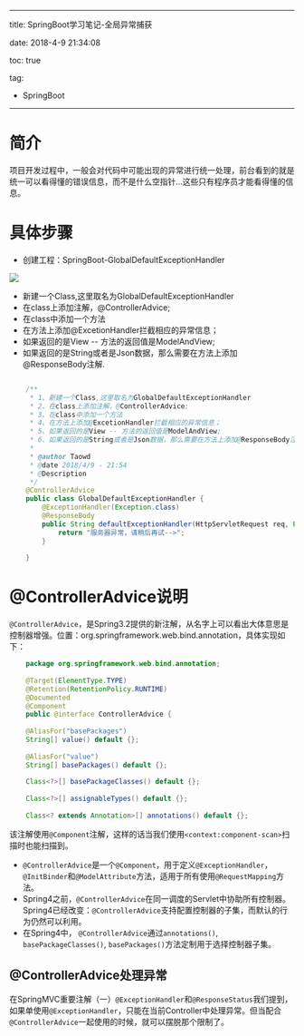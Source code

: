 ----------
title: SpringBoot学习笔记-全局异常捕获

date: 2018-4-9 21:34:08

toc: true

tag: 

- SpringBoot

----------

# 简介

项目开发过程中，一般会对代码中可能出现的异常进行统一处理，前台看到的就是统一可以看得懂的错误信息，而不是什么空指针...这些只有程序员才能看得懂的信息。

# 具体步骤

 * 创建工程：SpringBoot-GlobalDefaultExceptionHandler

![](https://i.imgur.com/bPNPxNT.png)

 * 新建一个Class,这里取名为GlobalDefaultExceptionHandler
 * 在class上添加注解，@ControllerAdvice;
 * 在class中添加一个方法
 * 在方法上添加@ExcetionHandler拦截相应的异常信息；
 * 如果返回的是View -- 方法的返回值是ModelAndView;
 * 如果返回的是String或者是Json数据，那么需要在方法上添加@ResponseBody注解.

<!-- More -->

```java

	/**
	 * 1、新建一个Class,这里取名为GlobalDefaultExceptionHandler
	 * 2、在class上添加注解，@ControllerAdvice;
	 * 3、在class中添加一个方法
	 * 4、在方法上添加@ExcetionHandler拦截相应的异常信息；
	 * 5、如果返回的是View -- 方法的返回值是ModelAndView;
	 * 6、如果返回的是String或者是Json数据，那么需要在方法上添加@ResponseBody注解.
	 *
	 * @author Taowd
	 * @date 2018/4/9 - 21:54
	 * @Description
	 */
	@ControllerAdvice
	public class GlobalDefaultExceptionHandler {
	    @ExceptionHandler(Exception.class)
	    @ResponseBody
	    public String defaultExceptionHandler(HttpServletRequest req, Exception e) {
	        return "服务器异常，请稍后再试-->";
	    }
	
	}

```

# @ControllerAdvice说明

`@ControllerAdvice`，是Spring3.2提供的新注解，从名字上可以看出大体意思是控制器增强。位置：org.springframework.web.bind.annotation，具体实现如下：

```java
	package org.springframework.web.bind.annotation;
	 
	@Target(ElementType.TYPE)
	@Retention(RetentionPolicy.RUNTIME)
	@Documented
	@Component
	public @interface ControllerAdvice {
	 
	@AliasFor("basePackages")
	String[] value() default {};
	 
	@AliasFor("value")
	String[] basePackages() default {};
	 
	Class<?>[] basePackageClasses() default {};
	 
	Class<?>[] assignableTypes() default {};
	 
	Class<? extends Annotation>[] annotations() default {};
```

该注解使用`@Component`注解，这样的话当我们使用`<context:component-scan>`扫描时也能扫描到。

- `@ControllerAdvice`是一个`@Component`，用于定义`@ExceptionHandler`，`@InitBinder`和`@ModelAttribute`方法，适用于所有使用`@RequestMapping`方法。
- Spring4之前，`@ControllerAdvice`在同一调度的Servlet中协助所有控制器。Spring4已经改变：`@ControllerAdvice`支持配置控制器的子集，而默认的行为仍然可以利用。
- 在Spring4中， `@ControllerAdvice`通过`annotations()`, `basePackageClasses()`, `basePackages()`方法定制用于选择控制器子集。

## @ControllerAdvice处理异常

在SpringMVC重要注解（一）`@ExceptionHandler`和`@ResponseStatus`我们提到，如果单使用`@ExceptionHandler`，只能在当前Controller中处理异常。但当配合`@ControllerAdvice`一起使用的时候，就可以摆脱那个限制了。